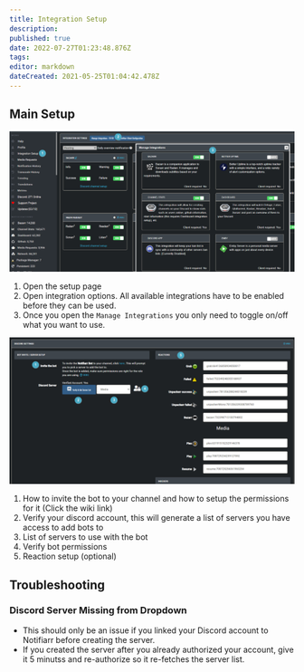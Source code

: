 ```yaml
---
title: Integration Setup
description: 
published: true
date: 2022-07-27T01:23:48.876Z
tags: 
editor: markdown
dateCreated: 2021-05-25T01:04:42.478Z
---
```


## Main Setup

![integration-setup.png](/integration-setup.png)

1. Open the setup page
1. Open integration options. All available integrations have to be enabled before they can be used.
1. Once you open the `Manage Integrations` you only need to toggle on/off what you want to use.

![discord-setup.png](/discord-setup.png)

1. How to invite the bot to your channel and how to setup the permissions for it (Click the wiki link)
1. Verify your discord account, this will generate a list of servers you have access to add bots to
1. List of servers to use with the bot
1. Verify bot permissions
1. Reaction setup (optional)

## Troubleshooting

### Discord Server Missing from Dropdown

- This should only be an issue if you linked your Discord account to Notifiarr before creating the server.
- If you created the server after you already authorized your account, give it 5 minutss and re-authorize so it re-fetches the server list.